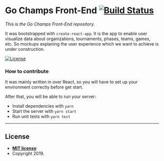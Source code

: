 # Go Champs Front-End [![Build Status](https://travis-ci.com/lairjr/go-champs-web.svg?branch=master)](https://travis-ci.com/lairjr/go-champs-web)

*This is the Go Champs Front-End repository.*

It was bootstrapped with `create-react-app`. It is the app to enable user visualize data about organizations, tournaments, phases, teams, games, etc. So mockups explaning the user experience which we want to achieve is under construction.

[![License](http://img.shields.io/:license-mit-blue.svg?style=flat-square)](http://badges.mit-license.org)

### How to contribute

It was mainly written in over React, so you will have to set up your environment correctly before get start.

After that, you will be able to run your server:
  * Install dependencies with `yarn`
  * Start the server with `yarn start`
  * Run unit tests with `yarn test`

---

## License

- **[MIT license](https://github.com/lairjr/go-champs-web/blob/master/LICENSE)**
- Copyright 2019.
